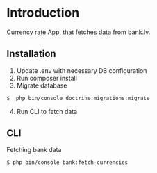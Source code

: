 # Introduction
Currency rate App, that fetches data from bank.lv.

## Installation
1. Update .env with necessary DB configuration
2. Run composer install
3. Migrate database
```bash
$  php bin/console doctrine:migrations:migrate
```
4. Run CLI to fetch data

## CLI
Fetching bank data
```bash
$ php bin/console bank:fetch-currencies
```
